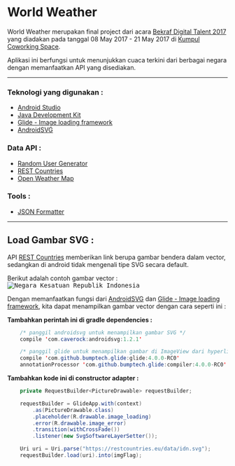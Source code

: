 World Weather
=============
World Weather merupakan final project dari acara [Bekraf Digital Talent 2017](https://www.kumpul.co/events/bekraf-digital-talent-2017-170501/ "Event Bekraf Digital Talent 2017") yang diadakan pada tanggal 08 May 2017 - 21 May 2017 di [Kumpul Coworking Space](https://goo.gl/maps/dxMyzJbWnax "Maps Kumpul Coworking Space").

Aplikasi ini berfungsi untuk menunjukkan cuaca terkini dari berbagai negara dengan memanfaatkan API yang disediakan.

---

### Teknologi yang digunakan :
* [Android Studio](http://developer.android.com/sdk/index.html "Download Android Studio")
* [Java Development Kit](http://www.oracle.com/technetwork/java/javase/downloads/index.html "Download JDK")
* [Glide - Image loading framework](https://github.com/bumptech/glide "View Glide options on github")
* [AndroidSVG](https://bigbadaboom.github.io/androidsvg/ "Check AndroidSVG documentation")

### Data API :
* [Random User Generator](https://randomuser.me/api/ "Generate random user")
* [REST Countries](https://restcountries.eu/rest/v2/all "Generate all countries data")
* [Open Weather Map](http://openweathermap.org/api "Generate weather data")

### Tools :
* [JSON Formatter](https://jsonformatter.curiousconcept.com/ "Tools untuk memperbaiki format JSON agar mudah dibaca")

---

## Load Gambar SVG :
API [REST Countries](https://restcountries.eu/rest/v2/all "Generate all countries data") memberikan link berupa gambar bendera dalam vector, sedangkan di android tidak mengenali tipe SVG secara default.

Berikut adalah contoh gambar vector :
<kbd>![Negara Kesatuan Republik Indonesia](https://restcountries.eu/data/idn.svg)</kbd>

Dengan memanfaatkan fungsi dari [AndroidSVG](https://bigbadaboom.github.io/androidsvg/ "Check AndroidSVG documentation") dan [Glide - Image loading framework](https://github.com/bumptech/glide "View Glide options on github"), kita dapat menampilkan gambar vector dengan cara seperti ini :

**Tambahkan perintah ini di gradle dependencies :**
```java
    /* panggil androidsvg untuk menampilkan gambar SVG */
    compile 'com.caverock:androidsvg:1.2.1'

    /* panggil glide untuk menampilkan gambar di ImageView dari hyperlink */
    compile 'com.github.bumptech.glide:glide:4.0.0-RC0'
    annotationProcessor 'com.github.bumptech.glide:compiler:4.0.0-RC0'
```

**Tambahkan kode ini di constructor adapter :**
```java
    private RequestBuilder<PictureDrawable> requestBuilder;

    requestBuilder = GlideApp.with(context)
        .as(PictureDrawable.class)
        .placeholder(R.drawable.image_loading)
        .error(R.drawable.image_error)
        .transition(withCrossFade())
        .listener(new SvgSoftwareLayerSetter());

    Uri uri = Uri.parse("https://restcountries.eu/data/idn.svg");
    requestBuilder.load(uri).into(imgFlag);
```